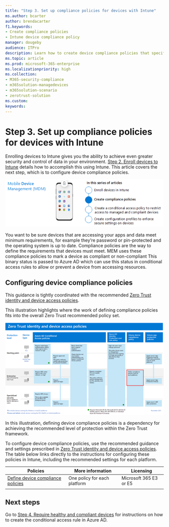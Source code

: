 ```yaml
---
title: "Step 3. Set up compliance policies for devices with Intune"
ms.author: bcarter
author: brendacarter
f1.keywords:
- Create compliance policies
- Intune device compliance policy
manager: dougeby
audience: ITPro
description: Learn how to create device compliance policies that specify the minimum requirements for a device to access your environment.
ms.topic: article
ms.prod: microsoft-365-enterprise
ms.localizationpriority: high
ms.collection:
- M365-security-compliance
- m365solution-managedevices
- m365solution-scenario
- zerotrust-solution
ms.custom: 
keywords: 
---
```


# Step 3. Set up compliance policies for devices with Intune

Enrolling devices to Intune gives you the ability to achieve even greater security and control of data in your environment. [Step 2. Enroll devices to Intune](manage-devices-with-intune-enroll.md) details how to accomplish this using Intune. This article covers the next step, which is to configure device compliance policies. 

![Steps managing devices](../media/devices/intune-mdm-step-2.png#lightbox)

You want to be sure devices that are accessing your apps and data meet minimum requirements, for example they’re password or pin-protected and the operating system is up to date. Compliance policies are the way to define the requirements that devices must meet. MEM uses these compliance policies to mark a device as compliant or non-compliant This binary status is passed to Azure AD which can use this status in conditional access rules to allow or prevent a device from accessing resources. 

## Configuring device compliance policies

This guidance is tightly coordinated with the recommended [Zero Trust identity and device access policies](../security/office-365-security/microsoft-365-policies-configurations.md).

This illustration highlights where the work of defining compliance policies fits into the overall Zero Trust recommended policy set. 

[![Zero Trust identity and device access policies](../media/devices/identity-device-define-compliance.png#lightbox)](https://github.com/MicrosoftDocs/microsoft-365-docs/raw/public/microsoft-365/media/devices/identity-device-define-compliance.png)

In this illustration, defining device compliance policies is a dependency for achieving the recommended level of protection within the Zero Trust framework. 

To configure device compliance policies, use the recommended guidance and settings prescribed in [Zero Trust identity and device access policies](../security/office-365-security/microsoft-365-policies-configurations.md). The table below links directly to the instructions for configuring these policies in Intune, including the recommended settings for each platform.


|Policies |More information  |Licensing |
|---------|---------|---------|
|[Define device compliance policies ](../security/office-365-security/identity-access-policies.md#define-device-compliance-policies)   |  One policy for each platform       |  Microsoft 365 E3 or E5       |
|  |         |         |

## Next steps

Go to [Step 4. Require healthy and compliant devices](manage-devices-with-intune-require-compliance.md) for instructions on how to create the conditional access rule in Azure AD.